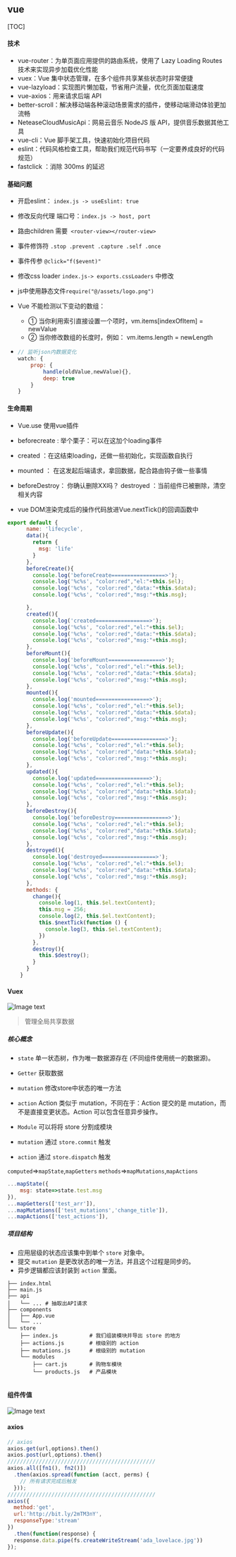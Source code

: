 ## vue

[TOC]

#### 技术
- vue-router：为单页面应用提供的路由系统，使用了 Lazy Loading Routes 技术来实现异步加载优化性能
- vuex：Vue 集中状态管理，在多个组件共享某些状态时非常便捷
- vue-lazyload：实现图片懒加载，节省用户流量，优化页面加载速度
- vue-axios：用来请求后端 API 
- better-scroll：解决移动端各种滚动场景需求的插件，使移动端滑动体验更加流畅
- NeteaseCloudMusicApi：网易云音乐 NodeJS 版 API，提供音乐数据其他工具
- vue-cli：Vue 脚手架工具，快速初始化项目代码
- eslint：代码风格检查工具，帮助我们规范代码书写（一定要养成良好的代码规范）
- fastclick ：消除 300ms 的延迟

#### 基础问题
- 开启eslint： `index.js -> useEslint: true`

- 修改反向代理 端口号：`index.js -> host, port`

- 路由children 需要` <router-view></router-view>`

- 事件修饰符 `.stop .prevent .capture .self .once`

- 事件传参 `@click="f($event)"`

- 修改css loader   `index.js-> exports.cssLoaders` 中修改

- js中使用静态文件`require("@/assets/logo.png")`

- Vue 不能检测以下变动的数组： 
  - ① 当你利用索引直接设置一个项时，vm.items[indexOfItem] = newValue
  - ② 当你修改数组的长度时，例如： vm.items.length = newLength

- ```js
  // 监听json内数据变化
  watch: {
      prop: {
          handle(oldValue,newValue){},
          deep: true
      }
  } 
  ```




#### 生命周期
- Vue.use 使用vue插件
- beforecreate : 举个栗子：可以在这加个loading事件
- created ：在这结束loading，还做一些初始化，实现函数自执行
- mounted ： 在这发起后端请求，拿回数据，配合路由钩子做一些事情
- beforeDestroy： 你确认删除XX吗？ destroyed ：当前组件已被删除，清空相关内容

- vue DOM渲染完成后的操作代码放进Vue.nextTick()的回调函数中
```js
export default {
      name: 'lifecycle',
      data(){
        return {
          msg: 'life'
        }
      },
      beforeCreate(){
        console.log('beforeCreate=================>');
        console.log('%c%s', "color:red","el:"+this.$el);
        console.log('%c%s', "color:red","data:"+this.$data);
        console.log('%c%s', "color:red","msg:"+this.msg);

      },
      created(){
        console.log('created=================>');
        console.log('%c%s', "color:red","el:"+this.$el);
        console.log('%c%s', "color:red","data:"+this.$data);
        console.log('%c%s', "color:red","msg:"+this.msg);
      },
      beforeMount(){
        console.log('beforeMount=================>');
        console.log('%c%s', "color:red","el:"+this.$el);
        console.log('%c%s', "color:red","data:"+this.$data);
        console.log('%c%s', "color:red","msg:"+this.msg);
      },
      mounted(){
        console.log('mounted=================>');
        console.log('%c%s', "color:red","el:"+this.$el);
        console.log('%c%s', "color:red","data:"+this.$data);
        console.log('%c%s', "color:red","msg:"+this.msg);
      },
      beforeUpdate(){
        console.log('beforeUpdate=================>');
        console.log('%c%s', "color:red","el:"+this.$el);
        console.log('%c%s', "color:red","data:"+this.$data);
        console.log('%c%s', "color:red","msg:"+this.msg);
      },
      updated(){
        console.log('updated=================>');
        console.log('%c%s', "color:red","el:"+this.$el);
        console.log('%c%s', "color:red","data:"+this.$data);
        console.log('%c%s', "color:red","msg:"+this.msg);
      },
      beforeDestroy(){
        console.log('beforeDestroy=================>');
        console.log('%c%s', "color:red","el:"+this.$el);
        console.log('%c%s', "color:red","data:"+this.$data);
        console.log('%c%s', "color:red","msg:"+this.msg);
      },
      destroyed(){
        console.log('destroyed=================>');
        console.log('%c%s', "color:red","el:"+this.$el);
        console.log('%c%s', "color:red","data:"+this.$data);
        console.log('%c%s', "color:red","msg:"+this.msg);
      },
      methods: {
        change(){
          console.log(1, this.$el.textContent);
          this.msg = 256;
          console.log(2, this.$el.textContent);
          this.$nextTick(function () {
            console.log(3, this.$el.textContent);
          })
        },
        destroy(){
          this.$destroy();
        }
      }
    }
```

#### Vuex
![Image text](img/vuex.png)
> 管理全局共享数据
##### 核心概念
- `state` 单一状态树，作为唯一数据源存在 (不同组件使用统一的数据源)。
- `Getter` 获取数据
- `mutation` 修改store中状态的唯一方法
- `action` Action 类似于 mutation，不同在于：Action 提交的是 mutation，而不是直接变更状态。Action 可以包含任意异步操作。
- `Module` 可以将将 store 分割成模块

- `mutation` 通过 `store.commit` 触发
- `action` 通过 `store.dispatch` 触发

`computed`=>`mapState`,`mapGetters`
`methods`=>`mapMutations`,`mapActions`

```js
...mapState({
    msg: state=>state.test.msg
}),
...mapGetters(['test_arr']),
...mapMutations(['test_mutations','change_title']),
...mapActions(['test_actions']),
```

##### 项目结构
- 应用层级的状态应该集中到单个 `store` 对象中。
- 提交 `mutation` 是更改状态的唯一方法，并且这个过程是同步的。
- 异步逻辑都应该封装到 `action` 里面。 


```
├── index.html
├── main.js
├── api
│   └── ... # 抽取出API请求
├── components
│   ├── App.vue
│   └── ...
└── store
    ├── index.js          # 我们组装模块并导出 store 的地方
    ├── actions.js        # 根级别的 action
    ├── mutations.js      # 根级别的 mutation
    └── modules
        ├── cart.js       # 购物车模块
        └── products.js   # 产品模块
        
```



#### 组件传值



![Image text](img/parent-child.png)

#### axios

```js
// axios
axios.get(url,options).then()
axios.post(url,options).then()
///////////////////////////////////////////////
axios.all([fn1(), fn2()])
  .then(axios.spread(function (acct, perms) {
    // 所有请求完成后触发
  }));
///////////////////////////////////////////////
axios({
  method:'get',
  url:'http://bit.ly/2mTM3nY',
  responseType:'stream'
})
  .then(function(response) {
  response.data.pipe(fs.createWriteStream('ada_lovelace.jpg'))
});
```